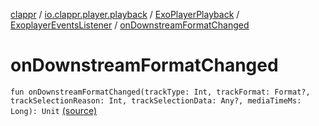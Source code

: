 [clappr](../../../index.md) / [io.clappr.player.playback](../../index.md) / [ExoPlayerPlayback](../index.md) / [ExoplayerEventsListener](index.md) / [onDownstreamFormatChanged](.)

# onDownstreamFormatChanged

`fun onDownstreamFormatChanged(trackType: Int, trackFormat: Format?, trackSelectionReason: Int, trackSelectionData: Any?, mediaTimeMs: Long): Unit` [(source)](https://github.com/clappr/clappr-android/tree/dev/clappr/src/main/kotlin/io/clappr/player/playback/ExoPlayerPlayBack.kt#L271)